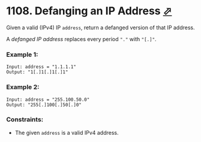 # 1108. Defanging an IP Address [⬀](https://leetcode.com/problems/defanging-an-ip-address/)

Given a valid (IPv4) IP `address`, return a defanged version of that IP address.

A *defanged IP address* replaces every period `"."` with `"[.]"`.

### Example 1:
```
Input: address = "1.1.1.1"
Output: "1[.]1[.]1[.]1"
```

### Example 2:
```
Input: address = "255.100.50.0"
Output: "255[.]100[.]50[.]0"
```

### Constraints:

- The given `address` is a valid IPv4 address.
